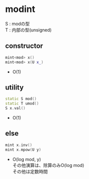 # modint
S : modの型  
T : 内部の型(unsigned)
## constructor
```cpp
mint<mod> x()
mint<mod> x(U x_)
```
* O(1)
## utility
```cpp
static S mod()
static T umod()
S x.val()
```
* O(1)
## else
```cpp
mint x.inv()
mint x.mpow(U y)
```
* O(log mod, y)  
その他演算は、除算のみO(log mod)  
その他は定数時間
